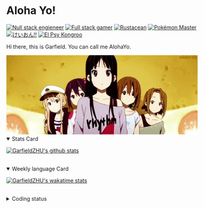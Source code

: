 # Aloha Yo!

[![Null stack engieneer](https://img.shields.io/badge/-Null_stack_engineer-a890f0)](https://github.com/GarfieldZHU)
[![Full stack gamer](https://img.shields.io/badge/-Full_stack_gamer-78c850)](https://steamcommunity.com/profiles/76561198092274492/)
[![Rustacean](https://img.shields.io/badge/-Rustacean-f74c00)](https://www.rust-lang.org/)
[![Pokémon Master](https://img.shields.io/badge/-Pokémon_Master-f8d030)](https://www.pokemon.com/us/pokedex/)
[![けいおん!!](https://img.shields.io/badge/-けいおん!!-f85888)](https://ja.wikipedia.org/wiki/%E6%94%BE%E8%AA%B2%E5%BE%8C%E3%83%86%E3%82%A3%E3%83%BC%E3%82%BF%E3%82%A4%E3%83%A0_(%E3%82%A2%E3%83%AB%E3%83%90%E3%83%A0))
[![El Psy Kongroo](https://img.shields.io/badge/-El_Psy_Kongroo-6890f0)](https://mzh.moegirl.org.cn/zh-hans/El_psy_congroo)


Hi there, this is Garfield. You can call me AlohaYo. 

<img width="640" src="https://raw.githubusercontent.com/GarfieldZHU/GarfieldZHU/master/assets/k-on-5.webp" />


<details open>
<summary>Stats Card</summary>
 
[![GarfieldZHU's github stats](https://github-readme-stats.vercel.app/api?username=GarfieldZHU&show_icons=true&theme=tokyonight)](https://github.com/anuraghazra/github-readme-stats)
 
</details>

<br/>

<details open>
<summary>Weekly language Card</summary>
 
[![GarfieldZHU's wakatime stats](https://github-readme-stats.vercel.app/api/wakatime?username=AlohaYo&theme=nightowl&layout=compact)](https://github.com/GarfieldZHU/GarfieldZHU)


<br/>

</details>

<details>

<summary>Coding status</summary>

<br/>

<!--START_SECTION:waka-->
**🐱 My GitHub Data** 

> 🏆 567 Contributions in the Year 2021
 > 
> 📦 496.5 kB Used in GitHub's Storage 
 > 
> 🚫 Not Opted to Hire
 > 
> 📜 64 Public Repositories 
 > 
> 🔑 36 Private Repositories  
 > 
**I'm an Early 🐤** 

```text
🌞 Morning    141 commits    █████░░░░░░░░░░░░░░░░░░░░   22.56% 
🌆 Daytime    188 commits    ███████░░░░░░░░░░░░░░░░░░   30.08% 
🌃 Evening    218 commits    ████████░░░░░░░░░░░░░░░░░   34.88% 
🌙 Night      78 commits     ███░░░░░░░░░░░░░░░░░░░░░░   12.48%

```


📊 **This Week I Spent My Time On** 

```text
💬 Programming Languages: 
Java                     5 hrs 50 mins       ████████░░░░░░░░░░░░░░░░░   33.82% 
Groovy                   4 hrs 30 mins       ██████░░░░░░░░░░░░░░░░░░░   26.15% 
JSON                     3 hrs               ████░░░░░░░░░░░░░░░░░░░░░   17.43% 
TypeScript               1 hr 45 mins        ██░░░░░░░░░░░░░░░░░░░░░░░   10.19% 
JavaScript               1 hr 31 mins        ██░░░░░░░░░░░░░░░░░░░░░░░   8.84%

🔥 Editors: 
IntelliJ                 10 hrs 47 mins      ███████████████░░░░░░░░░░   62.5% 
VS Code                  6 hrs 28 mins       █████████░░░░░░░░░░░░░░░░   37.5%

💻 Operating System: 
Windows                  10 hrs 47 mins      ███████████████░░░░░░░░░░   62.5% 
Mac                      6 hrs 28 mins       █████████░░░░░░░░░░░░░░░░   37.5%

```


 Last Updated on 17/12/2021
<!--END_SECTION:waka-->

</details>

